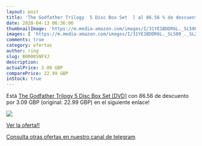 ```yaml
---
layout: post
title: 'The Godfather Trilogy  5 Disc Box Set  [ al 86.56 % de descuento'
date: 2020-04-13 06:36:06
thumbnailImage: 'https://m.media-amazon.com/images/I/31YE1BDDR6L._SL500_._SL200_.jpg'
images: [ 'https://m.media-amazon.com/images/I/31YE1BDDR6L._SL500_._SL200_.jpg' ]
comments: true
category: ofertas
author: ring
slug: B00005NFXJ
description:
actualPrice: 3.09 GBP
comparePrice: 22.99 GBP
inStock: true
---
```


Está [The Godfather Trilogy  5 Disc Box Set  [DVD]](https://www.amazon.com/dp/B00005NFXJ/?tag=redken08-20) con 86.56 de descuento por 3.09 GBP (original: 22.99 GBP) en el siguiente enlace!

[![](https://m.media-amazon.com/images/I/31YE1BDDR6L._SL500_._SL200_.jpg)](https://www.amazon.com/dp/B00005NFXJ/?tag=redken08-20)

[Ver la oferta!!](https://www.amazon.com/dp/B00005NFXJ/?tag=redken08-20)

[Consulta otras ofertas en nuestro canal de telegram](https://t.me/s/ofertas25)
